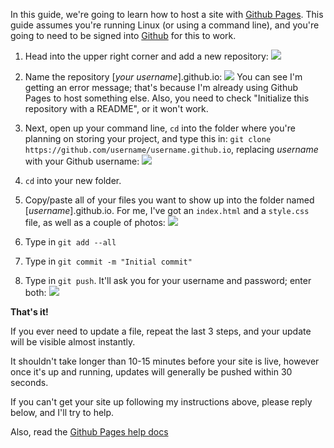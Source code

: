 In this guide, we're going to learn how to host a site with [Github Pages](https://pages.github.com/). 
This guide assumes you're running Linux (or using a command line), and you're going to need to be signed into [Github](https://github.com) for this to work. 

 1. Head into the upper right corner and add a new repository: ![](http://s13.postimg.org/ikhmpllsn/image.png)

 2. Name the repository [*your username*].github.io: ![](http://s27.postimg.org/5w0nlyw4j/image.png) You can see I'm getting an error message; that's because I'm already using Github Pages to host something else. Also, you need to check "Initialize this repository with a README", or it won't work. 

 3. Next, open up your command line, `cd` into the folder where you're planning on storing your project, and type this in: `git clone https://github.com/username/username.github.io`, replacing *username* with your Github username: ![](http://s24.postimg.org/tpb6iwpat/image.png)

 4. `cd` into your new folder. 

 5. Copy/paste all of your files you want to show up into the folder named [*username*].github.io. For me, I've got an `index.html` and a `style.css` file, as well as a couple of photos: ![](http://postimg.com/178000/4-177683.jpg) 

 6. Type in `git add --all`

 7. Type in `git commit -m "Initial commit"`

 8. Type in `git push`. It'll ask you for your username and password; enter both: ![](http://s29.postimg.org/ayqpp4y6v/image.png)

**That's it!**

If you ever need to update a file, repeat the last 3 steps, and your update will be visible almost instantly. 

It shouldn't take longer than 10-15 minutes before your site is live, however once it's up and running, updates will generally be pushed within 30 seconds. 

If you can't get your site up following my instructions above, please reply below, and I'll try to help. 

Also, read the [Github Pages help docs](https://help.github.com/categories/github-pages-basics/)
